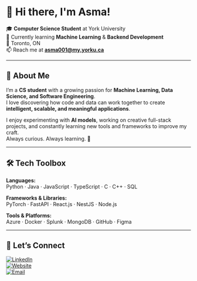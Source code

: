 # 👋 Hi there, I'm Asma!

🎓 **Computer Science Student** at York University  
🌱 Currently learning **Machine Learning** & **Backend Development**  
📍 Toronto, ON  
📫 Reach me at **asma001@my.yorku.ca**

---

## 🌟 About Me

I’m a **CS student** with a growing passion for **Machine Learning, Data Science, and Software Engineering**.  
I love discovering how code and data can work together to create **intelligent, scalable, and meaningful applications**.

I enjoy experimenting with **AI models**, working on creative full-stack projects, and constantly learning new tools and frameworks to improve my craft.  
Always curious. Always learning. 🚀

---

## 🛠️ Tech Toolbox

**Languages:**  
Python · Java · JavaScript · TypeScript · C · C++ · SQL  

**Frameworks & Libraries:**  
PyTorch · FastAPI · React.js · NestJS · Node.js  

**Tools & Platforms:**  
Azure · Docker · Splunk · MongoDB · GitHub · Figma  

---

## 🤝 Let’s Connect

[![LinkedIn](https://img.shields.io/badge/LinkedIn-0A66C2?style=for-the-badge&logo=linkedin&logoColor=white)](https://www.linkedin.com/in/asma-hashar)  
[![Website](https://img.shields.io/badge/Website-000000?style=for-the-badge&logo=About.me&logoColor=white)](https://personal-website-cyan-rho.vercel.app)  
[![Email](https://img.shields.io/badge/Email-D14836?style=for-the-badge&logo=gmail&logoColor=white)](mailto:asma001@my.yorku.ca)

